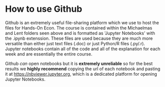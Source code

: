 # How to use Github

Github is an extremely useful file-sharing platform which we use to host the files for Hands-On Econ. The course is contained within the Michaelmas and Lent folders seen above and is formatted as 'Jupyter Notebooks' with the .ipynb extenssion. These files are used because they are much more versatile than either just text files (.doc) or just Python/R files (.py/.r). Jupyter notebooks contain all of the code and all of the explanation for each week and are essentially the entire course. 

Github *can* open notebooks but it is **extremely unreliable** so for the best results we **highly recommend** copying the url of each notebook and pasting it at https://nbviewer.jupyter.org, which is a dedicated platform for opening Jupyter Notebooks.



